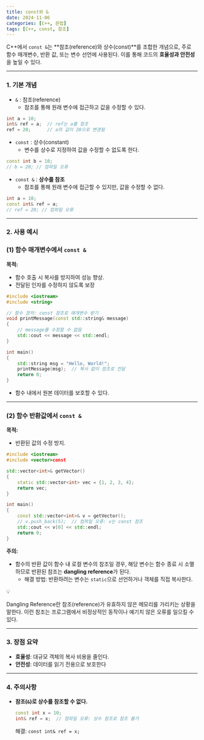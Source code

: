 ```yaml
---
title: const와 &
date: 2024-11-06
categories: [C++, 문법]
tags: [C++, const, 참조]
---
```


C++에서 `const &`는 **참조(reference)와 상수(const)**를 조합한 개념으로, 주로 함수 매개변수, 반환 값, 또는 변수 선언에 사용된다. 이를 통해 코드의 **효율성과 안전성**을 높일 수 있다.

---

### 1. **기본 개념**

- `&` : 참조(reference)
    - 참조를 통해 원래 변수에 접근하고 값을 수정할 수 있다.

```cpp
int a = 10;
int& ref = a;  // ref는 a를 참조
ref = 20;      // a의 값이 20으로 변경됨
```

- `const` : 상수(constant)
    - 변수를 상수로 지정하여 값을 수정할 수 없도록 한다.

```cpp
const int b = 10;
// b = 20; // 컴파일 오류
```

- `const &` : **상수를 참조**
    - 참조를 통해 원래 변수에 접근할 수 있지만, 값을 수정할 수 없다.

```cpp
int a = 10;
const int& ref = a;
// ref = 20; // 컴파일 오류
```

---

### 2. **사용 예시**

### (1) 함수 매개변수에서 `const &`

**목적:**

- 함수 호출 시 복사를 방지하여 성능 향상.
- 전달된 인자를 수정하지 않도록 보장

```cpp
#include <iostream>
#include <string>

// 함수 정의: const 참조로 매개변수 받기
void printMessage(const std::string& message) 
{
    // message를 수정할 수 없음
    std::cout << message << std::endl;
}

int main() 
{
    std::string msg = "Hello, World!";
    printMessage(msg);  // 복사 없이 참조로 전달
    return 0;
}
```

- 함수 내에서 원본 데이터를 보호할 수 있다.

---

### (2) 함수 반환값에서 `const &`

**목적:**

- 반환된 값의 수정 방지.

```cpp
#include <iostream>
#include <vector>const 

std::vector<int>& getVector() 
{
    static std::vector<int> vec = {1, 2, 3, 4};
    return vec;
}

int main() 
{
    const std::vector<int>& v = getVector();
    // v.push_back(5);  // 컴파일 오류: v는 const 참조
    std::cout << v[0] << std::endl;
    return 0;
}

```

**주의:**

- 함수의 반환 값이 함수 내 로컬 변수의 참조일 경우, 해당 변수는 함수 종료 시 소멸하므로 반환된 참조는 **dangling reference**가 된다.
    - 해결 방법: 반환하려는 변수는 `static`으로 선언하거나 객체를 직접 복사한다.

<aside>
💡

Dangling Reference란 참조(reference)가 유효하지 않은 메모리를 가리키는 상황을 말한다. 이런 참조는 프로그램에서 비정상적인 동작이나 예기치 않은 오류를 일으킬 수 있다.

</aside>

---

### 3. **장점 요약**

- **효율성**: 대규모 객체의 복사 비용을 줄인다.
- **안전성**: 데이터를 읽기 전용으로 보호한다

---

### 4. **주의사항**

- **참조(`&`)로 상수를 참조할 수 없다.**
    
    ```cpp
    const int x = 10;
    int& ref = x;  // 컴파일 오류: 상수 참조로 참조 불가
    ```
    
    해결: `const int& ref = x;`